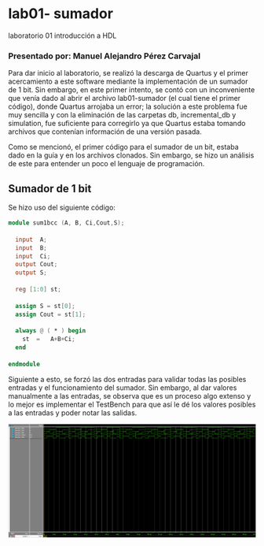 # lab01- sumador 
laboratorio 01 introducción a HDL

### Presentado por: Manuel Alejandro Pérez Carvajal

Para dar inicio al laboratorio, se realizó la descarga de Quartus y el primer acercamiento a este software mediante la implementación de un sumador de 1 bit. Sin embargo, en este primer intento, se contó con un inconveniente que venía dado al abrir el archivo lab01-sumador (el cual tiene el primer código), donde Quartus arrojaba un error; la solución a este problema fue muy sencilla y con la eliminación de las carpetas db, incremental_db y simulation, fue suficiente para corregirlo ya que Quartus estaba tomando archivos que contenían información de una versión pasada.

Como se mencionó, el primer código para el sumador de un bit, estaba dado en la guía y en los archivos clonados. Sin embargo, se hizo un análisis de este para entender un poco el lenguaje de programación.

## Sumador de 1 bit
Se hizo uso del siguiente código:
```verilog
module sum1bcc (A, B, Ci,Cout,S);

  input  A;
  input  B;
  input  Ci;
  output Cout;
  output S;

  reg [1:0] st;

  assign S = st[0];
  assign Cout = st[1];

  always @ ( * ) begin
  	st  = 	A+B+Ci;
  end
  
endmodule
```
Siguiente a esto, se forzó las dos entradas para validar todas las posibles entradas y el funcionamiento del sumador. Sin embargo, al dar valores manualmente a las entradas, se observa que es un proceso algo extenso y lo mejor es implementar el TestBench para que así le dé los valores posibles a las entradas y poder notar las salidas.

![Sumador1bcc](/images/TBsum1bcc.png)



 

